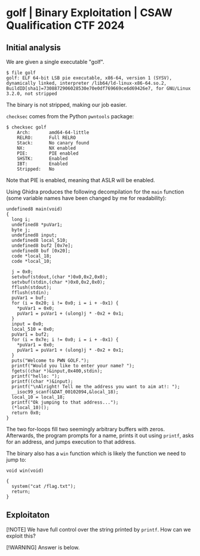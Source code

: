 # golf | Binary Exploitation | CSAW Qualification CTF 2024

## Initial analysis

We are given a single executable "golf".

```
$ file golf
golf: ELF 64-bit LSB pie executable, x86-64, version 1 (SYSV), dynamically linked, interpreter /lib64/ld-linux-x86-64.so.2, BuildID[sha1]=7308872906028530e70e0df769669ce6d69426e7, for GNU/Linux 3.2.0, not stripped
```

The binary is not stripped, making our job easier.

`checksec` comes from the Python `pwntools` package:

```
$ checksec golf
    Arch:       amd64-64-little
    RELRO:      Full RELRO
    Stack:      No canary found
    NX:         NX enabled
    PIE:        PIE enabled
    SHSTK:      Enabled
    IBT:        Enabled
    Stripped:   No
```

Note that PIE is enabled, meaning that ASLR will be enabled.

Using Ghidra produces the following decompilation for the `main` function (some variable names have been changed by me for readability):

```
undefined8 main(void)
{
  long i;
  undefined8 *puVar1;
  byte j;
  undefined8 input;
  undefined8 local_510;
  undefined8 buf2 [0x7e];
  undefined8 buf [0x20];
  code *local_18;
  code *local_10;
  
  j = 0x0;
  setvbuf(stdout,(char *)0x0,0x2,0x0);
  setvbuf(stdin,(char *)0x0,0x2,0x0);
  fflush(stdout);
  fflush(stdin);
  puVar1 = buf;
  for (i = 0x20; i != 0x0; i = i + -0x1) {
    *puVar1 = 0x0;
    puVar1 = puVar1 + (ulong)j * -0x2 + 0x1;
  }
  input = 0x0;
  local_510 = 0x0;
  puVar1 = buf2;
  for (i = 0x7e; i != 0x0; i = i + -0x1) {
    *puVar1 = 0x0;
    puVar1 = puVar1 + (ulong)j * -0x2 + 0x1;
  }
  puts("Welcome to PWN GOLF.");
  printf("Would you like to enter your name? ");
  fgets((char *)&input,0x400,stdin);
  printf("hello: ");
  printf((char *)&input);
  printf("\nAlright! Tell me the address you want to aim at!: ");
  __isoc99_scanf(&DAT_00102094,&local_18);
  local_10 = local_18;
  printf("Ok jumping to that address...");
  (*local_10)();
  return 0x0;
}
```

The two for-loops fill two seemingly arbitrary buffers with zeros. Afterwards, the program prompts for a name, prints it out using `printf`, asks for an address, and jumps execution to that address.

The binary also has a `win` function which is likely the function we need to jump to:

```
void win(void)

{
  system("cat /flag.txt");
  return;
}
```

## Exploitaton

[!NOTE]
We have full control over the string printed by `printf`. How can we exploit this?

[!WARNING]
Answer is below.
